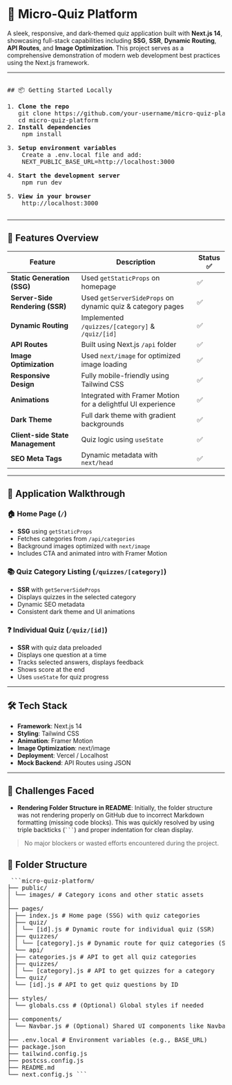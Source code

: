 # 🧠 Micro-Quiz Platform

A sleek, responsive, and dark-themed quiz application built with **Next.js 14**, showcasing full-stack capabilities including **SSG**, **SSR**, **Dynamic Routing**, **API Routes**, and **Image Optimization**. This project serves as a comprehensive demonstration of modern web development best practices using the Next.js framework.

---

<pre>
  
## 📦 Getting Started Locally

1. <b>Clone the repo</b>
   git clone https://github.com/your-username/micro-quiz-platform.git
   cd micro-quiz-platform
2. <b>Install dependencies</b>
    npm install
  
3. <b>Setup environment variables</b>
    Create a .env.local file and add:
    NEXT_PUBLIC_BASE_URL=http://localhost:3000
  
4. <b>Start the development server</b>
    npm run dev
  
5. <b>View in your browser</b>
    http://localhost:3000
  
</pre>

---

## 📌 Features Overview

| Feature                             | Description                                                                 | Status ✅ |
|-------------------------------------|-----------------------------------------------------------------------------|-----------|
| **Static Generation (SSG)**         | Used `getStaticProps` on homepage                                           | ✅        |
| **Server-Side Rendering (SSR)**     | Used `getServerSideProps` on dynamic quiz & category pages                  | ✅        |
| **Dynamic Routing**                 | Implemented `/quizzes/[category]` & `/quiz/[id]`                            | ✅        |
| **API Routes**                      | Built using Next.js `/api` folder                                          | ✅        |
| **Image Optimization**              | Used `next/image` for optimized image loading                              | ✅        |
| **Responsive Design**              | Fully mobile-friendly using Tailwind CSS                                   | ✅        |
| **Animations**                      | Integrated with Framer Motion for a delightful UI experience               | ✅        |
| **Dark Theme**                      | Full dark theme with gradient backgrounds                                  | ✅        |
| **Client-side State Management**    | Quiz logic using `useState`                                                | ✅        |
| **SEO Meta Tags**                   | Dynamic metadata with `next/head`                                          | ✅        |

---

## 🧭 Application Walkthrough

### 🏠 Home Page (`/`)
- **SSG** using `getStaticProps`
- Fetches categories from `/api/categories`
- Background images optimized with `next/image`
- Includes CTA and animated intro with Framer Motion

### 📚 Quiz Category Listing (`/quizzes/[category]`)
- **SSR** with `getServerSideProps`
- Displays quizzes in the selected category
- Dynamic SEO metadata
- Consistent dark theme and UI animations

### ❓ Individual Quiz (`/quiz/[id]`)
- **SSR** with quiz data preloaded
- Displays one question at a time
- Tracks selected answers, displays feedback
- Shows score at the end
- Uses `useState` for quiz progress

---

## 🛠 Tech Stack

- **Framework**: Next.js 14
- **Styling**: Tailwind CSS
- **Animation**: Framer Motion
- **Image Optimization**: next/image
- **Deployment**: Vercel / Localhost
- **Mock Backend**: API Routes using JSON

---

## 🧩 Challenges Faced

- **Rendering Folder Structure in README**: Initially, the folder structure was not rendering properly on GitHub due to incorrect Markdown formatting (missing code blocks). This was quickly resolved by using triple backticks (` ``` `) and proper indentation for clean display.

> No major blockers or wasted efforts encountered during the project.


## 📂 Folder Structure
<pre> ```micro-quiz-platform/
├── public/
│ └── images/ # Category icons and other static assets
│
├── pages/
│ ├── index.js # Home page (SSG) with quiz categories
│ ├── quiz/
│ │ └── [id].js # Dynamic route for individual quiz (SSR)
│ ├── quizzes/
│ │ └── [category].js # Dynamic route for quiz categories (SSR)
│ └── api/
│ ├── categories.js # API to get all quiz categories
│ ├── quizzes/
│ │ └── [category].js # API to get quizzes for a category
│ └── quiz/
│ └── [id].js # API to get quiz questions by ID
│
├── styles/
│ └── globals.css # (Optional) Global styles if needed
│
├── components/
│ └── Navbar.js # (Optional) Shared UI components like Navbar
│
├── .env.local # Environment variables (e.g., BASE_URL)
├── package.json
├── tailwind.config.js
├── postcss.config.js
├── README.md
└── next.config.js ``` </pre>

